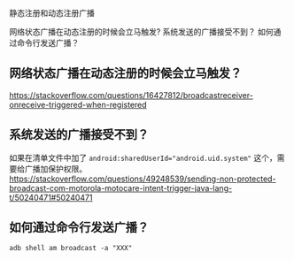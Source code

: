

静态注册和动态注册广播


网络状态广播在动态注册的时候会立马触发?
系统发送的广播接受不到？
如何通过命令行发送广播？


## 网络状态广播在动态注册的时候会立马触发？
https://stackoverflow.com/questions/16427812/broadcastreceiver-onreceive-triggered-when-registered

## 系统发送的广播接受不到？
如果在清单文件中加了 `android:sharedUserId="android.uid.system"` 这个，需要给广播加保护权限。
https://stackoverflow.com/questions/49248539/sending-non-protected-broadcast-com-motorola-motocare-intent-trigger-java-lang-t/50240471#50240471

## 如何通过命令行发送广播？
```
adb shell am broadcast -a "XXX"
```